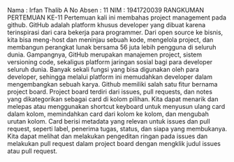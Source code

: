 Nama        : Irfan Thalib A
No Absen    : 11
NIM         : 1941720039
RANGKUMAN PERTEMUAN KE-11
Pertemuan kali ini membahas project management pada github.
GitHub adalah platform khusus developer yang dibuat karena terinspirasi dari cara bekerja para programmer. Dari open source ke bisnis, kita bisa meng-host dan meninjau sebuah kode, mengelola project, dan membangun perangkat lunak bersama 56 juta lebih pengguna di seluruh dunia.
Gampangnya, GitHub merupakan manajemen project, sistem versioning code, sekaligus platform jaringan sosial bagi para developer seluruh dunia. Banyak sekali fungsi yang bisa digunakan oleh para developer, sehingga melalui platform ini memudahkan developer dalam mengembangkan sebuah karya.
Github memiliki salah satu fitur bernama project board. Project board terdiri dari issues, pull requests, dan notes yang dikategorikan sebagai card di kolom pilihan. Kita dapat menarik dan melepas atau menggunakan shortcut keyboard untuk menyusun ulang card dalam kolom, memindahkan card dari kolom ke kolom, dan mengubah urutan kolom.
Card berisi metadata yang relevan untuk issues dan pull request, seperti label, penerima tugas, status, dan siapa yang membukanya. Kita dapat melihat dan melakukan pengeditan ringan pada issues dan melakukan pull request dalam project board dengan mengklik judul issues atau pull request.